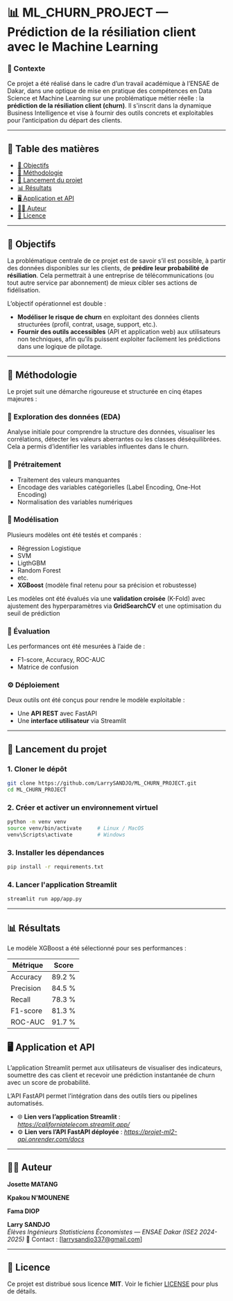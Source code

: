 # 📊 ML_CHURN_PROJECT — Prédiction de la résiliation client avec le Machine Learning

### 📌 Contexte

Ce projet a été réalisé dans le cadre d’un travail académique à l’ENSAE de Dakar, dans une optique de mise en pratique des compétences en Data Science et Machine Learning sur une problématique métier réelle : la **prédiction de la résiliation client (churn)**. 
Il s'inscrit dans la dynamique Business Intelligence et vise à fournir des outils concrets et exploitables pour l’anticipation du départ des clients.

---

## 📑 Table des matières

- [🎯 Objectifs](#-objectifs)
- [🧠 Méthodologie](#-méthodologie)
- [🚀 Lancement du projet](#-lancement-du-projet)
- [📊 Résultats](#-résultats)
- [🖥️ Application et API](#-application-api)
- [🧑‍💻 Auteur](#-auteur)
- [📝 Licence](#-licence)

---

## 🎯 Objectifs

La problématique centrale de ce projet est de savoir s’il est possible, à partir des données disponibles sur les clients, de **prédire leur probabilité de résiliation**. Cela permettrait à une entreprise de télécommunications (ou tout autre service par abonnement) de mieux cibler ses actions de fidélisation.

L’objectif opérationnel est double :

- **Modéliser le risque de churn** en exploitant des données clients structurées (profil, contrat, usage, support, etc.).
- **Fournir des outils accessibles** (API et application web) aux utilisateurs non techniques, afin qu’ils puissent exploiter facilement les prédictions dans une logique de pilotage.

---

## 🧠 Méthodologie

Le projet suit une démarche rigoureuse et structurée en cinq étapes majeures :

### 🔎 Exploration des données (EDA)

Analyse initiale pour comprendre la structure des données, visualiser les corrélations, détecter les valeurs aberrantes ou les classes déséquilibrées. Cela a permis d’identifier les variables influentes dans le churn.

### 🧹 Prétraitement

- Traitement des valeurs manquantes
- Encodage des variables catégorielles (Label Encoding, One-Hot Encoding)
- Normalisation des variables numériques

### 🤖 Modélisation

Plusieurs modèles ont été testés et comparés :

- Régression Logistique
- SVM
- LigthGBM
- Random Forest
- etc.
- **XGBoost** (modèle final retenu pour sa précision et robustesse)

Les modèles ont été évalués via une **validation croisée** (K-Fold) avec ajustement des hyperparamètres via **GridSearchCV** et une optimisation du seuil de prédiction

### 🧮 Évaluation

Les performances ont été mesurées à l’aide de :

- F1-score, Accuracy, ROC-AUC
- Matrice de confusion

### ⚙️ Déploiement

Deux outils ont été conçus pour rendre le modèle exploitable :

- Une **API REST** avec FastAPI
- Une **interface utilisateur** via Streamlit

---

## 🚀 Lancement du projet

### 1. Cloner le dépôt

```bash
git clone https://github.com/LarrySANDJO/ML_CHURN_PROJECT.git
cd ML_CHURN_PROJECT
```

### 2. Créer et activer un environnement virtuel

```bash
python -m venv venv
source venv/bin/activate     # Linux / MacOS
venv\Scripts\activate        # Windows
```

### 3. Installer les dépendances

```bash
pip install -r requirements.txt
```


### 4. Lancer l'application Streamlit

```bash
streamlit run app/app.py
```

---

## 📊 Résultats

Le modèle XGBoost a été sélectionné pour ses performances :

| Métrique     | Score     |
|--------------|-----------|
| Accuracy     | 89.2 %    |
| Precision    | 84.5 %    |
| Recall       | 78.3 %    |
| F1-score     | 81.3 %    |
| ROC-AUC      | 91.7 %    |


## 🖥️ Application et API

L’application Streamlit permet aux utilisateurs de visualiser des indicateurs, soumettre des cas client et recevoir une prédiction instantanée de churn avec un score de probabilité.

L’API FastAPI permet l’intégration dans des outils tiers ou pipelines automatisés.

- 🌐 **Lien vers l’application Streamlit** : *https://californiatelecom.streamlit.app/*  
- ⚙️ **Lien vers l’API FastAPI déployée** : *https://projet-ml2-api.onrender.com/docs*

---

## 🧑‍💻 Auteur

**Josette MATANG**

**Kpakou N'MOUNENE**

**Fama DIOP**

**Larry SANDJO**  
*Élèves Ingénieurs Statisticiens Économistes — ENSAE Dakar (ISE2 2024-2025)*
📧 Contact : [larrysandjo337@gmail.com]  

---

## 📝 Licence

Ce projet est distribué sous licence **MIT**. Voir le fichier [LICENSE](./LICENSE) pour plus de détails.
